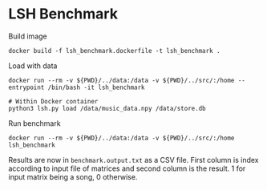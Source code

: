 # LSH Benchmark

Build image

```
docker build -f lsh_benchmark.dockerfile -t lsh_benchmark .
```

Load with data

```
docker run --rm -v ${PWD}/../data:/data -v ${PWD}/../src/:/home --entrypoint /bin/bash -it lsh_benchmark

# Within Docker container
python3 lsh.py load /data/music_data.npy /data/store.db
```

Run benchmark

```
docker run --rm -v ${PWD}/../data:/data -v ${PWD}/../src/:/home lsh_benchmark
```

Results are now in `benchmark.output.txt` as a CSV file. 
First column is index according to input file of matrices and second column is the result.
1 for input matrix being a song, 0 otherwise.
